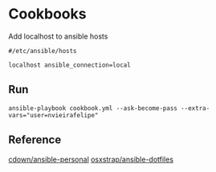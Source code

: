# Cookbooks

Add localhost to ansible hosts

```
#/etc/ansible/hosts

localhost ansible_connection=local

```

## Run

```
ansible-playbook cookbook.yml --ask-become-pass --extra-vars="user=nvieirafelipe"
```

## Reference
[cdown/ansible-personal](https://github.com/cdown/ansible-personal)
[osxstrap/ansible-dotfiles](https://github.com/osxstrap/ansible-dotfiles)
